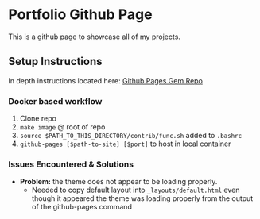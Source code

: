 # Portfolio Github Page

This is a github page to showcase all of my projects.

## Setup Instructions

In depth instructions located here:
[Github Pages Gem Repo](https://github.com/github/pages-gem)

### Docker based workflow
1. Clone repo
2. `make image` @ root of repo
3. `source $PATH_TO_THIS_DIRECTORY/contrib/func.sh` added to `.bashrc`
4. `github-pages [$path-to-site] [$port]` to host in local container

### Issues Encountered & Solutions
- **Problem:** the theme does not appear to be loading properly.
  - Needed to copy default layout into `_layouts/default.html` even though it appeared the theme was loading properly from the output of the github-pages command

